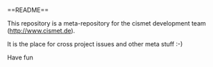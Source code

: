 ==README==

This repository is a meta-repository for the cismet development team (http://www.cismet.de).

It is the place for cross project issues and other meta stuff :-)


Have fun
